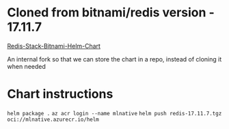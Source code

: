 # Cloned from bitnami/redis version - 17.11.7
[Redis-Stack-Bitnami-Helm-Chart](https://github.com/kamalkraj/Redis-Stack-Bitnami-Helm-Chart)

An internal fork so that we can store the chart in a repo, instead of cloning it when needed

# Chart instructions

`helm package .`
`az acr login --name mlnative`
`helm push redis-17.11.7.tgz oci://mlnative.azurecr.io/helm`


